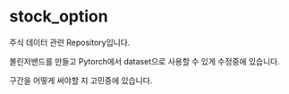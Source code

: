 # stock_option
주식 데이터 관련 Repository입니다.

볼린저밴드를 만들고 Pytorch에서 dataset으로 사용할 수 있게 수정중에 있습니다.

구간을 어떻게 써야할 지 고민중에 있습니다.
